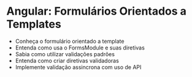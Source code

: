 # Angular: Formulários Orientados a Templates

* Conheça o formulário orientado a template
* Entenda como usa o FormsModule e suas diretivas
* Sabia como utilizar validações padrões
* Entenda como criar diretivas validadoras
* Implemente validação assincrona com uso de API
